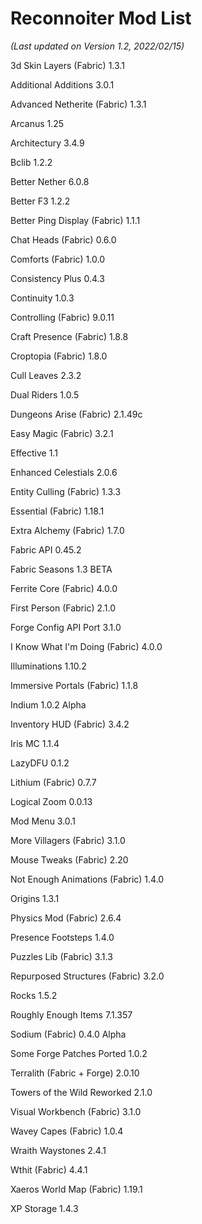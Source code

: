 # Reconnoiter Mod List
*(Last updated on Version 1.2, 2022/02/15)*

3d Skin Layers (Fabric) 1.3.1

Additional Additions 3.0.1

Advanced Netherite (Fabric) 1.3.1

Arcanus 1.25

Architectury 3.4.9

Bclib 1.2.2

Better Nether 6.0.8

Better F3 1.2.2

Better Ping Display (Fabric) 1.1.1

Chat Heads (Fabric) 0.6.0

Comforts (Fabric) 1.0.0

Consistency Plus 0.4.3

Continuity 1.0.3

Controlling (Fabric) 9.0.11

Craft Presence (Fabric) 1.8.8

Croptopia (Fabric) 1.8.0

Cull Leaves 2.3.2

Dual Riders 1.0.5

Dungeons Arise (Fabric) 2.1.49c

Easy Magic (Fabric) 3.2.1

Effective 1.1

Enhanced Celestials 2.0.6

Entity Culling (Fabric) 1.3.3

Essential (Fabric) 1.18.1

Extra Alchemy (Fabric) 1.7.0

Fabric API 0.45.2

Fabric Seasons 1.3 BETA

Ferrite Core (Fabric) 4.0.0

First Person (Fabric) 2.1.0

Forge Config API Port 3.1.0

I Know What I'm Doing (Fabric) 4.0.0

Illuminations 1.10.2

Immersive Portals (Fabric) 1.1.8

Indium 1.0.2 Alpha

Inventory HUD (Fabric) 3.4.2

Iris MC 1.1.4

LazyDFU 0.1.2

Lithium (Fabric) 0.7.7

Logical Zoom 0.0.13

Mod Menu 3.0.1

More Villagers (Fabric) 3.1.0

Mouse Tweaks (Fabric) 2.20

Not Enough Animations (Fabric) 1.4.0

Origins 1.3.1

Physics Mod (Fabric) 2.6.4

Presence Footsteps 1.4.0

Puzzles Lib (Fabric) 3.1.3

Repurposed Structures (Fabric) 3.2.0

Rocks 1.5.2

Roughly Enough Items 7.1.357

Sodium (Fabric) 0.4.0 Alpha

Some Forge Patches Ported 1.0.2

Terralith (Fabric + Forge) 2.0.10

Towers of the Wild Reworked 2.1.0

Visual Workbench (Fabric) 3.1.0

Wavey Capes (Fabric) 1.0.4

Wraith Waystones 2.4.1

Wthit (Fabric) 4.4.1

Xaeros World Map (Fabric) 1.19.1

XP Storage 1.4.3

